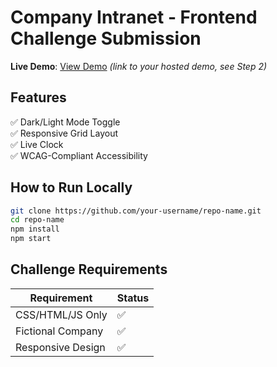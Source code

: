 # Company Intranet - Frontend Challenge Submission

**Live Demo**: [View Demo](#) *(link to your hosted demo, see Step 2)*  

## Features
✅ Dark/Light Mode Toggle  
✅ Responsive Grid Layout  
✅ Live Clock  
✅ WCAG-Compliant Accessibility  

## How to Run Locally
```bash
git clone https://github.com/your-username/repo-name.git
cd repo-name
npm install
npm start
```

## Challenge Requirements
| Requirement       | Status |
|-------------------|--------|
| CSS/HTML/JS Only  | ✅     |
| Fictional Company | ✅     |
| Responsive Design | ✅     |